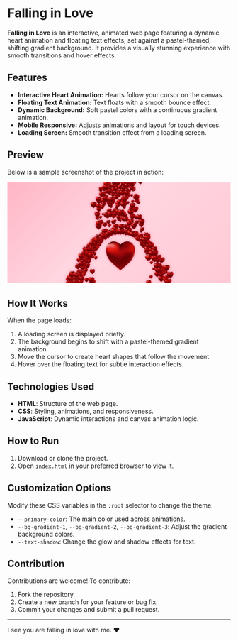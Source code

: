 # Falling in Love

**Falling in Love** is an interactive, animated web page featuring a dynamic heart animation and floating text effects, set against a pastel-themed, shifting gradient background. It provides a visually stunning experience with smooth transitions and hover effects.

## Features
- **Interactive Heart Animation:** Hearts follow your cursor on the canvas.
- **Floating Text Animation:** Text floats with a smooth bounce effect.
- **Dynamic Background:** Soft pastel colors with a continuous gradient animation.
- **Mobile Responsive:** Adjusts animations and layout for touch devices.
- **Loading Screen:** Smooth transition effect from a loading screen.


## Preview
Below is a sample screenshot of the project in action:

![Falling in Love Preview](screenshot.png)

## How It Works
When the page loads:
1. A loading screen is displayed briefly.
2. The background begins to shift with a pastel-themed gradient animation.
3. Move the cursor to create heart shapes that follow the movement.
4. Hover over the floating text for subtle interaction effects.


## Technologies Used
- **HTML**: Structure of the web page.
- **CSS**: Styling, animations, and responsiveness.
- **JavaScript**: Dynamic interactions and canvas animation logic.

## How to Run
1. Download or clone the project.
2. Open `index.html` in your preferred browser to view it.

## Customization Options
Modify these CSS variables in the `:root` selector to change the theme:
- `--primary-color`: The main color used across animations.
- `--bg-gradient-1`, `--bg-gradient-2`, `--bg-gradient-3`: Adjust the gradient background colors.
- `--text-shadow`: Change the glow and shadow effects for text.

## Contribution
Contributions are welcome! To contribute:
1. Fork the repository.
2. Create a new branch for your feature or bug fix.
3. Commit your changes and submit a pull request.


---

I see you are falling in love with me. ❤️
